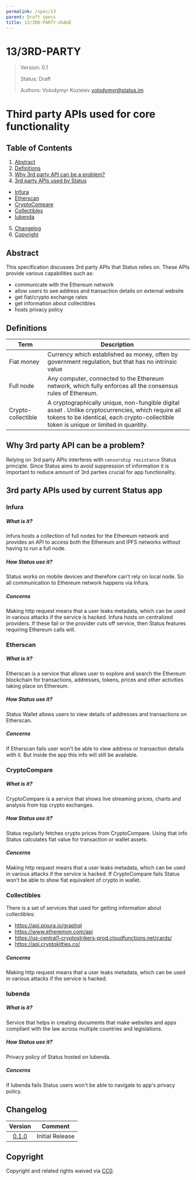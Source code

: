 ```yaml
---
permalink: /spec/13
parent: Draft specs
title: 13/3RD-PARTY-USAGE
---
```


# 13/3RD-PARTY

> Version: 0.1
>
> Status: Draft
>
> Authors: Volodymyr Kozieiev <volodymyr@status.im>


# Third party APIs used for core functionality

## Table of Contents

1. [Abstract](#abstract)
2. [Definitions](#definitions)
3. [Why 3rd party API can be a problem?](#why-3rd-party-api-can-be-a-problem)
4. [3rd party APIs used by Status](#3rd-party-apis-used-by-current-status-app)
  * [Infura](#infura)
  * [Etherscan](#etherscan)
  * [CryptoCompare](#cryptocompare)
  * [Collectibles](#collectibles)
  * [Iubenda](#iubenda)
5. [Changelog](#changelog)
6. [Copyright](#copyright)

## Abstract

This specification discusses 3rd party APIs that Status relies on. These APIs provide various capabilities such as:
- communicate with the Ethereum network
- allow users to see address and transaction details on external website
- get fiat/crypto exchange rates
- get information about collectibles
- hosts privacy policy

## Definitions

| Term        | Description |
| ------------- |-------------|
| Fiat money    | Currency which established as money, often by government regulation, but that has no intrinsic value
| Full node    | Any computer, connected to the Ethereum network, which fully enforces all the consensus rules of Ethereum.
| Crypto-collectible | A cryptographically unique, non-fungible digital asset . Unlike cryptocurrencies, which require all tokens to be identical, each crypto-collectible token is unique or limited in quantity.


## Why 3rd party API can be a problem?
Relying on 3rd party APIs interferes with `censorship resistance` Status principle. Since Status aims to avoid suppression of information it is important to reduce amount of 3rd parties crucial for app functionality.

## 3rd party APIs used by current Status app

### Infura

##### What is it?
Infura hosts a collection of full nodes for the Ethereum network and provides an API to access both the Ethereum and IPFS networks without having to run a full node.

##### How Status use it?
Status works on mobile devices and therefore can't rely on local node. So all communication to Ethereum network happens via Infura.

##### Concerns
Making http request means that a user leaks metadata, which can be used in various attacks if the service is hacked.
Infura hosts on centralized providers. If these fail or the provider cuts off service, then Status features requiring Ethereum calls will.


### Etherscan
##### What is it?
Etherscan is a service that allows user to explore and search the Ethereum blockchain for transactions, addresses, tokens, prices and other activities taking place on Ethereum.

##### How Status use it?
Status Wallet allows users to view details of addresses and transactions on Etherscan.

##### Concerns
If Etherscan fails user won't be able to view address or transaction details with it. But inside the app this info will still be available.

### CryptoCompare

##### What is it?
CryptoCompare is a service that shows live streaming prices, charts and analysis from top crypto exchanges.

##### How Status use it?
Status regularly fetches crypto prices from CryptoCompare. Using that info Status calculates fiat value for transaction or wallet assets.

##### Concerns
Making http request means that a user leaks metadata, which can be used in various attacks if the service is hacked.
If CryptoCompare fails Status won't be able to show fiat equivalent of crypto in wallet.

### Collectibles

There is a set of services that used for getting information about collectibles:
- https://api.pixura.io/graphql
- https://www.etheremon.com/api
- https://us-central1-cryptostrikers-prod.cloudfunctions.net/cards/
- https://api.cryptokitties.co/


##### Concerns
Making http request means that a user leaks metadata, which can be used in various attacks if the service is hacked.

### Iubenda

##### What is it?

Service that helps in creating documents that make websites and apps compliant with the law across multiple countries and legislations.

##### How Status use it?
Privacy policy of Status hosted on Iubenda.

##### Concerns
If Iubenda fails Status users won't be able to navigate to app's privacy policy.

## Changelog

| Version | Comment |
| :-----: | ------- |
| [0.1.0](https://github.com/status-im/specs/blob/master/docs/draft/9-3rd-party.md)   | Initial Release |

## Copyright

Copyright and related rights waived via [CC0](https://creativecommons.org/publicdomain/zero/1.0/).
